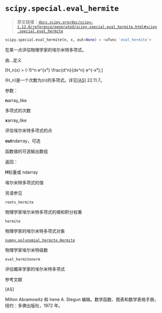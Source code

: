 # `scipy.special.eval_hermite`

> 原文链接：[`docs.scipy.org/doc/scipy-1.12.0/reference/generated/scipy.special.eval_hermite.html#scipy.special.eval_hermite`](https://docs.scipy.org/doc/scipy-1.12.0/reference/generated/scipy.special.eval_hermite.html#scipy.special.eval_hermite)

```py
scipy.special.eval_hermite(n, x, out=None) = <ufunc 'eval_hermite'>
```

在某一点评估物理学家的埃尔米特多项式。

由...定义

\[H_n(x) = (-1)^n e^{x²} \frac{d^n}{dx^n} e^{-x²};\]

\(H_n\)是一个次数为\(n\)的多项式。详见[[AS]](#r5e35ba4ac795-as) 22.11.7。

参数：

**n**array_like

多项式的次数

**x**array_like

评估埃尔米特多项式的点

**out**ndarray，可选

函数值的可选输出数组

返回：

**H**标量或 ndarray

埃尔米特多项式的值

另请参见

`roots_hermite`

物理学家埃尔米特多项式的根和积分权重

`hermite`

物理学家的埃尔米特多项式对象

[`numpy.polynomial.hermite.Hermite`](https://numpy.org/devdocs/reference/generated/numpy.polynomial.hermite.Hermite.html#numpy.polynomial.hermite.Hermite "(在 NumPy v2.0.dev0 中)")

物理学家埃尔米特级数

`eval_hermitenorm`

评估概率学家的埃尔米特多项式

参考文献

[AS]

Milton Abramowitz 和 Irene A. Stegun 编辑。数学函数、图表和数学表格手册。纽约：多佛出版社，1972 年。
